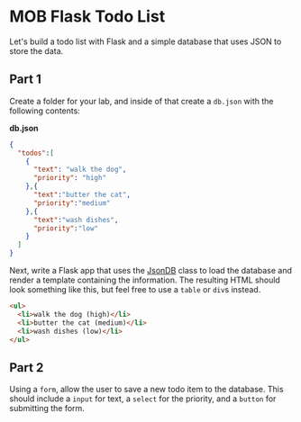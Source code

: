# MOB Flask Todo List

Let's build a todo list with Flask and a simple database that uses JSON to store the data.

## Part 1

Create a folder for your lab, and inside of that create a `db.json` with the following contents:

**db.json**
```json
{
  "todos":[
    {
      "text": "walk the dog",
      "priority": "high"
    },{
      "text":"butter the cat",
      "priority":"medium"
    },{
      "text":"wash dishes",
      "priority":"low"
    }
  ]
}
```

Next, write a Flask app that uses the [JsonDB](jsondb.py) class to load the database and render a template containing the information. The resulting HTML should look something like this, but feel free to use a `table` or `div`s instead.

```html
<ul>
  <li>walk the dog (high)</li>
  <li>butter the cat (medium)</li>
  <li>wash dishes (low)</li>
</ul>
```

## Part 2

Using a `form`, allow the user to save a new todo item to the database. This should include a `input` for text, a `select` for the priority, and a `button` for submitting the form.

